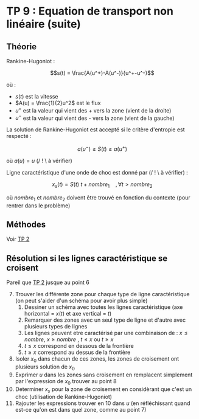 # TP 9 : Equation de transport non linéaire (suite)

## Théorie

Rankine-Hugoniot :

$$s(t) = \frac{A(u^+)-A(u^-)}{u^+-u^-}$$

où :
- $s(t)$ est la vitesse 
- $A(u) = \frac{1}{2}u^2$ est le flux
- $u^+$ est la valeur qui vient des + vers la zone (vient de la droite)
- $u^-$ est la valeur qui vient des - vers la zone (vient de la gauche)

La solution de Rankine-Hugoniot est accepté si le critère d'entropie est respecté :

$$a(u^-)\ge S(t)\ge a(u^+)$$

où $a(u) = u$ (/ ! \\ à vérifier)

Ligne caractéristique d'une onde de choc est donné par (/ ! \\ à vérifier) :

$$x_s(t)=S(t)\ t + nombre_1 \ \ \ \ , \forall t>nombre_2$$

où $nombre_1$ et $nombre_2$ doivent être trouvé en fonction du contexte (pour rentrer dans le problème)

## Méthodes

Voir [TP 2](TP%202.md)

## Résolution si les lignes caractéristique se croisent

Pareil que [TP 2](TP%202.md) jusque au point 6

7. Trouver les différente zone  pour chaque type de ligne caractéristique (on peut s'aider d'un schéma pour avoir plus simple)
	1. Dessiner un schéma avec toutes les lignes caractéristique (axe horizontal = $x(t)$ et axe vertical = $t$)
	2. Remarquer des zones avec un seul type de ligne et d'autre avec plusieurs types de lignes
	3. Les lignes peuvent etre caractérisé par une combinaison de : $x \le nombre$, $x \ge nombre$ , $t \le x$ ou $t \ge x$
	4. $t\le x$ correspond en dessous de la frontière 
	5. $t \ge x$ correspond au dessus de la frontière
8. Isoler $x_0$ dans chacun de ces zones, les zones de croisement ont plusieurs solution de $x_0$
9. Exprimer $u$ dans les zones sans croisement en remplacent simplement par l'expression de $x_0$ trouver au point 8
10. Determiner $x_s$ pour la zone de croisement en considèrant que c'est un choc (utilisation de Rankine-Hugoniot)
11. Rajouter les expressions trouver en 10 dans $u$ (en réfléchissant quand est-ce qu'on est dans quel zone, comme au point 7)